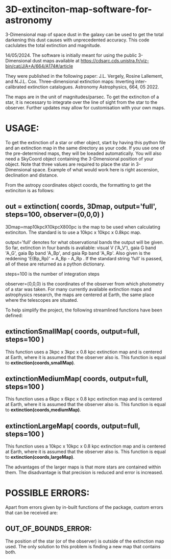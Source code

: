 # 3D-extinciton-map-software-for-astronomy
3-Dimensional map of space dust in the galaxy can be used to get the total darkening this dust causes with unprecedented accuracy. This code caclulates the total extinction and magnitude.

14/05/2024.
The software is initially meant for using the public 3-Dimensional dust maps available at 
https://cdsarc.cds.unistra.fr/viz-bin/cat/J/A+A/664/A174#/article

They were published in the following paper:
J.L. Vergely, Rosine Lallement, and N.J.L. Cox. Three-dimensional extinction maps: Inverting inter-calibrated extinction
catalogues. Astronomy Astrophysics, 664, 05 2022.

The maps are in the unit of magnitudes/parsec. To get the extinciton of a star, it is necessary to integrate over the line of sight from the star to the observer. Further updates may allow for customisation with your own maps.

# USAGE:
To get the extinction of a star or other object, start by having this python file and an extinction map in the same directory as your code. If you use one of the pre-determined maps, they will be loeaded automatically. You will also need a SkyCoord object containing the 3-Dimensional position of your object. Note that three values are required to place the star in 3-Dimensional space. Example of what would work here is right ascension, declination and distance.

From the astropy coordinates object coords, the formatting to get the extinciton is as follows:
## out = extinction( coords, 3Dmap, output='full', steps=100, observer=(0,0,0) )
3Dmap=map10kpcX10kpcX800pc is the map to be used when calculating extinciton. The standard is to use a 10kpc x 10kpc x 0.8kpc map.

output='full' denotes for what observational bands the output will be given. So far, extinction in four bands is avaliable: visual V ('A_V'), gaia G band 'A_G', gaia Bp band 'A_Bp', and gaia Rp band 'A_Rp'. Also given is the reddening 'E(Bp_Rp)' = A_Bp - A_Rp . If the standard string 'full' is passed, all of these are returned as a python dictionary.

steps=100 is the number of integration steps

observer=(0,0,0) is the coordinates of the observer from which photometry of a star was taken. For many currently available extinction maps and astrophysics research, the maps are centered at Earth, the same place where the telescopes are situated.

To help simplify the project, the following streamlined functions have been defined:
## extinctionSmallMap( coords, output=full, steps=100 )
This function uses a 3kpc x 3kpc x 0.8 kpc extinction map and is centered at Earth, where it is assumed that the observer also is. This function is equal to **extinction(coords,smallMap)**.
## extinctionMediumMap( coords, output=full, steps=100 )
This function uses a 6kpc x 6kpc x 0.8 kpc extinction map and is centered at Earth, where it is assumed that the observer also is. This function is equal to **extinction(coords,mediumMap)**.
## extinctionLargeMap( coords, output=full, steps=100 )
This function uses a 10kpc x 10kpc x 0.8 kpc extinction map and is centered at Earth, where it is assumed that the observer also is. This function is equal to **extinction(coords,largeMap)**.

The advantages of the larger maps is that more stars are contained within them. The disadvantage is that precision is reduced and error is increased.


# POSSIBLE ERRORS:

Apart from errors given by in-built functions of the package, custom errors that can be received are:
## OUT_OF_BOUNDS_ERROR:
The position of the star (or of the observer) is outside of the extinction map used. The only solution to this problem is finding a new map that contains both.

